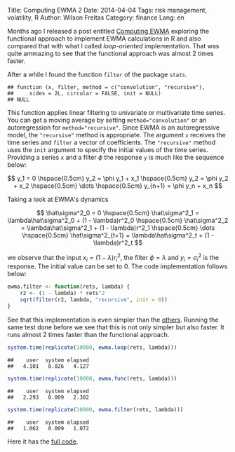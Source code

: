 Title: Computing EWMA 2
Date: 2014-04-04
Tags: risk management, volatility, R
Author: Wilson Freitas
Category: finance
Lang: en

Months ago I released a post entitled [Computing EWMA]({filename}/computing-ewma.md) exploring the functional approach to implement EWMA calculations in R and also compared that with what I called *loop-oriented* implementation.
That was quite ammazing to see that the functional approach was almost 2 times faster.

After a while I found the function `filter` of the package `stats`.


```
## function (x, filter, method = c("convolution", "recursive"), 
##     sides = 2L, circular = FALSE, init = NULL) 
## NULL
```


This function applies linear filtering to univariate or multivariate time series.
You can get a moving average by setting `method="convolution"` or an autoregression for `method="recursive"`.
Since EWMA is an autoregressive model, the `"recursive"` method is appropriate.
The argument `x` receives the time series and `filter` a vector of coefficients.
The `"recursive"` method uses the `init` argument to specify the initial values of the time series.
Providing a series `x` and a filter $\phi$ the response `y` is much like the sequence below:

$$
y_1 = 0 \hspace{0.5cm}
y_2 = \phi y_1 + x_1 \hspace{0.5cm}
y_2 = \phi y_2 + x_2 \hspace{0.5cm}
\dots \hspace{0.5cm}
y_{n+1} = \phi y_n + x_n
$$

Taking a look at EWMA's dynamics

$$
\hat\sigma^2_0 = 0  \hspace{0.5cm}
\hat\sigma^2_1 = \lambda\hat\sigma^2_0 + (1 - \lambda)r^2_0  \hspace{0.5cm}
\hat\sigma^2_2 = \lambda\hat\sigma^2_1 + (1 - \lambda)r^2_1  \hspace{0.5cm}
\dots  \hspace{0.5cm}
\hat\sigma^2_{t+1} = \lambda\hat\sigma^2_t + (1 - \lambda)r^2_t
$$

we observe that the input $x_i = (1 - \lambda)r^2_i$, the filter $\phi = \lambda$ and $y_i = \sigma^2_i$ is the response.
The initial value can be set to $0$.
The code implementation follows below:


```r
ewma.filter <- function(rets, lambda) {
    r2 <- (1 - lambda) * rets^2
    sqrt(filter(r2, lambda, "recursive", init = 0))
}
```


See that this implementation is even simpler than the [others]({filename}/computing-ewma.md).
Running the same test done before we see that this is not only simpler but also faster.
It runs almost 2 times faster than the functional approach.






```r
system.time(replicate(10000, ewma.loop(rets, lambda)))
```

```
##    user  system elapsed 
##   4.101   0.026   4.127
```

```r
system.time(replicate(10000, ewma.func(rets, lambda)))
```

```
##    user  system elapsed 
##   2.293   0.009   2.302
```

```r
system.time(replicate(10000, ewma.filter(rets, lambda)))
```

```
##    user  system elapsed 
##   1.062   0.009   1.072
```


Here it has the [full code](https://gist.github.com/wilsonfreitas/9972408).

<script src="https://gist.github.com/wilsonfreitas/9972408.js"></script>
